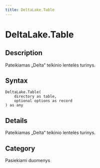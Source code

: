 ```yaml
---
title: DeltaLake.Table
---
```


# DeltaLake.Table


## Description

Pateikiamas „Delta“ telkinio lentelės turinys.


## Syntax

```powerquery
DeltaLake.Table(
    directory as table,
    optional options as record
) as any
```


## Details

Pateikiamas „Delta“ telkinio lentelės turinys.



## Category
Pasiekiami duomenys
